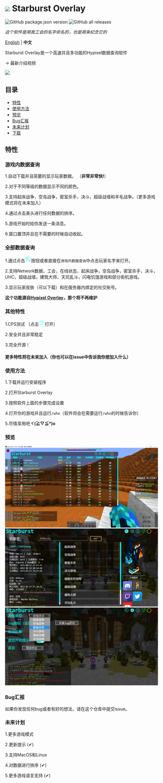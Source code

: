 # <img src="logo.ico" style="width:50px"> Starburst Overlay
![GitHub package.json version](https://img.shields.io/github/package-json/v/IAFEnvoy/StarburstOverlay) ![GitHub all releases](https://img.shields.io/github/downloads/IAFEnvoy/StarburstOverlay/total)

*这个软件是用我工会的名字命名的，也是用来纪念它的*

[English](https://github.com/IAFEnvoy/StarburstOverlay/blob/master/README.md) | **中文**

Starburst Overlay是一个高速并且多功能的Hypixel数据查询软件

-> 最新介绍视频

[![](https://res.cloudinary.com/marcomontalbano/image/upload/v1669205207/video_to_markdown/images/youtube--HjdXrt8l2_M-c05b58ac6eb4c4700831b2b3070cd403.jpg)](https://youtu.be/HjdXrt8l2_M "")

## 目录
- [特性](#特性)
- [使用方法](#使用方法)
- [预览](#预览)
- [Bug汇报](#Bug汇报)
- [未来计划](#未来计划)
- [下载](https://github.com/IAFEnvoy/StarburstOverlay/releases)

## 特性
### 游戏内数据查询
1.自动下载并且简要的显示玩家数据。 （**非常非常快!**）

2.对于不同等级的数据显示不同的颜色。

3.支持起床战争，空岛战争，密室杀手，决斗，超级战墙和羊毛战争。（更多游戏模式将在未来加入）

4.通过点击表头进行任何数据的排序。

5.游戏开始时给你发送一条消息。

6.窗口置顶并且在不需要的时候自动收起。

### 全部数据查询
1.通过点击<img src="./src/img/search1.png" style="width:20px">按钮或者直接在`游戏内数据查询`中点击玩家名字来打开。

2.支持Network数据，工会，在线状态，起床战争，空岛战争，密室杀手，决斗，UHC，超级战墙，建筑大师，天坑乱斗，闪电饥饿游戏和部分街机游戏。

3.显示玩家皮肤（可以下载）和在服务器内绑定的社交账号。

**这个功能源自[Hypixel Overlay](https://github.com/IAFEnvoy/HypixelOverlay)，那个将不再维护**

### 其他特性
1.CPS测试 （点击<img src="./src/img/cps1.png" style="width:20px">打开）

2.安全并且非常稳定

3.完全开源！

#### 更多特性将在未来加入（你也可以在issue中告诉我你想加入什么）

### 使用方法
1.下载并运行安装程序

2.打开Starburst Overlay

3.按照软件上面的步骤完成设置

4.打开你的游戏并且运行`/who`（软件将会在需要运行`/who`的时候告诉你）

5.尽情享用吧**ヾ(≧▽≦\*)o**

### 预览
<img src="./img/zh/1.png">
<img src="./img/zh/2.png">
<img src="./img/zh/3.png">

### Bug汇报
如果你发现任何bug或者有好的想法，请在这个仓库中提交issue。

### 未来计划
1.更多游戏模式

2.更新提示 (✔)

3.支持MacOS和Linux

4.对数据进行排序 (✔)

5.更多游戏语言支持 (✔)